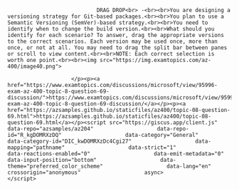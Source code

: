 <p class="card-text">
							
								DRAG DROP<br> -<br><br>You are designing a versioning strategy for Git-based packages.<br><br>You plan to use a Semantic Versioning (SemVer)-based strategy.<br><br>You need to identify when to change the build version.<br><br>What should you identify for each scenario? To answer, drag the appropriate versions to the correct scenarios. Each version may be used once, more than once, or not at all. You may need to drag the split bar between panes or scroll to view content.<br><br>NOTE: Each correct selection is worth one point.<br><br><img src="https://img.examtopics.com/az-400/image40.png">
							
						</p><p><a href="https://www.examtopics.com/discussions/microsoft/view/95996-exam-az-400-topic-8-question-69-discussion/">https://www.examtopics.com/discussions/microsoft/view/95996-exam-az-400-topic-8-question-69-discussion/</a></p><p><a href="https://azsamples.github.io/staticfiles/az400/topic-08-question-69.html">https://azsamples.github.io/staticfiles/az400/topic-08-question-69.html</a></p><script src="https://giscus.app/client.js"                    data-repo="azsamples/az204"                    data-repo-id="R_kgDOMRXzDQ"                    data-category="General"                    data-category-id="DIC_kwDOMRXzDc4Cgi27"                    data-mapping="pathname"                    data-strict="1"                    data-reactions-enabled="0"                    data-emit-metadata="0"                    data-input-position="bottom"                    data-theme="preferred_color_scheme"                    data-lang="en"                    crossorigin="anonymous"                    async>                    </script>